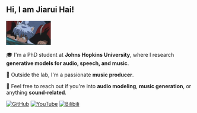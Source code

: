 <h2>Hi, I am Jiarui Hai!</h2>

<img src="犬夜叉.gif" alt="Logo" width="120"/>

🎓 I'm a PhD student at **Johns Hopkins University**, where I research **generative models for audio, speech, and music**.

🎹 Outside the lab, I'm a passionate **music producer**.

💬 Feel free to reach out if you're into **audio modeling**, **music generation**, or anything **sound-related**.

[![GitHub](https://img.shields.io/badge/-000?logo=github&logoColor=white&style=flat-square)](https://haidog-yaqub.github.io)
[![YouTube](https://img.shields.io/badge/-FF0000?logo=youtube&logoColor=white&style=flat-square)](https://www.youtube.com/@higobeatz)
[![Bilibili](https://img.shields.io/badge/-00A1D6?logo=bilibili&logoColor=white&style=flat-square)](https://space.bilibili.com/182484522)
